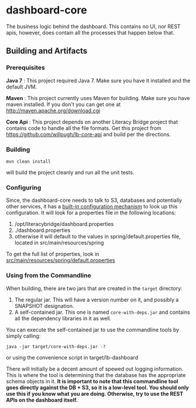 dashboard-core
==============
The business logic behind the dashboard.  This contains no UI, nor REST apis, however, does contain all the processes that happen below that.



## Building and Artifacts ##

### Prerequisites ###

**Java 7**
:  This project required Java 7.  Make sure you have it installed and the default JVM.

**Maven**
: This project currently uses Maven for building.  Make sure you have maven installed.  If you don't you can get one at http://maven.apache.org/download.cgi

**Core Api**
: This project depends on another Literacy Bridge project that contains code to handle all the file formats.  Get this project from https://github.com/willpugh/lb-core-api and build per the directions.


### Building ###

    mvn clean install

will build the project cleanly and run all the unit tests.

### Configuring ###

Since, the dashboard-core needs to talk to S3, databases and potentially other services, it has a [built-in configuration mechanism](https://github.com/LiteracyBridge/dashboard-core/blob/master/src/main/java/org/literacybridge/dashboard/config/PropertiesConfig.java) to look up this configuration.  It will look for a properties file in the following locations:

1.  /opt/literacybridge/dashboard.properties
2.  ./dashboard.properties
3.  otherwise it will default to the values in spring/default.properties file, located in src/main/resources/spring

To get the full list of properties, look in [src/main/resources/spring/default.properties](https://github.com/LiteracyBridge/dashboard-core/blob/master/src/main/resources/spring/default.properties)

### Using from the Commandline ###

When building, there are two jars that are created in the `target` directory:

1.  The regular jar.  This will have a version number on it, and possibly a SNAPSHOT designation.
2.  A self-contained jar.  This one is named `core-with-deps.jar` and contains all the dependency libraries in it as well.

You can execute the self-contained jar to use the commandline tools by simply calling:

    java -jar target/core-with-deps.jar -?

or using the convenience script in 
    target/lb-dashboard


There will initially be a decent amount of spewed out logging information.  This is where the tool is determining that the database has the appropriate schema objects in it. **It is important to note that this commandline tool goes directly against the DB + S3, so it is a low-level tool.  You should only use this if you know what  you are doing.  Otherwise, try to use the REST APIs on the dashboard itself.**

